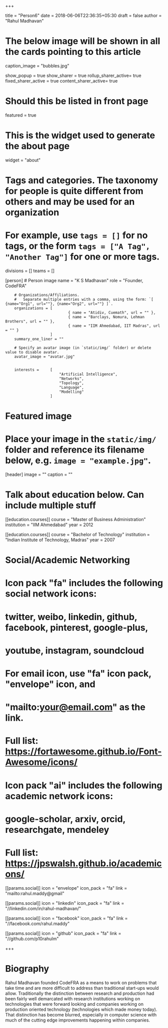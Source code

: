 +++

title = "Person6"
date = 2018-06-06T22:36:35+05:30
draft = false
author = "Rahul Madhavan"

# The below image will be shown in all the cards pointing to this article
caption_image = "bubbles.jpg"

show_popup = true
show_sharer = true
rollup_sharer_active= true
fixed_sharer_active = true
content_sharer_active= true

# Should this be listed in front page
featured = true

# This is the widget used to generate the about page
widget = "about"

# Tags and categories. The taxonomy for people is quite different from others and may be used for an organization
# For example, use `tags = []` for no tags, or the form `tags = ["A Tag", "Another Tag"]` for one or more tags.
divisions = []
teams = []


[person]
        # Person image
        name = "K S Madhavan"
        role = "Founder, CodeFRA"

        # Organizations/Affiliations.
        #   Separate multiple entries with a comma, using the form: `[ {name="Org1", url=""}, {name="Org2", url=""} ]`.
        organizations = [
                                { name = "Atidiv, Cuemath", url = "" },
                                { name = "Barclays, Nomura, Lehman Brothers", url = "" },
                                { name = "IIM Ahmedabad, IIT Madras", url = "" }
                        ]
        summary_one_liner = ""

        # Specify an avatar image (in `static/img/` folder) or delete value to disable avatar.
        avatar_image = "avatar.jpg"


        interests =     [
                            "Artificial Intelligence",
                            "Networks",
                            "Topology",
                            "Language",
                            "Modelling"
                        ]


# Featured image
# Place your image in the `static/img/` folder and reference its filename below, e.g. `image = "example.jpg"`.
[header]
        image = ""
        caption = ""

# Talk about education below. Can include multiple stuff
[[education.courses]]
          course = "Master of Business Administration"
          institution = "IIM Ahmedabad"
          year = 2012

[[education.courses]]
          course = "Bachelor of Technology"
          institution = "Indian Institute of Technology, Madras"
          year = 2007


# Social/Academic Networking
#
# Icon pack "fa" includes the following social network icons:
#
#   twitter, weibo, linkedin, github, facebook, pinterest, google-plus,
#   youtube, instagram, soundcloud
#
#   For email icon, use "fa" icon pack, "envelope" icon, and
#   "mailto:your@email.com" as the link.
#
#   Full list: https://fortawesome.github.io/Font-Awesome/icons/
#
# Icon pack "ai" includes the following academic network icons:
#
#   google-scholar, arxiv, orcid, researchgate, mendeley
#
#   Full list: https://jpswalsh.github.io/academicons/

[[params.social]]
        icon = "envelope"
        icon_pack = "fa"
        link = "mailto:rahul.maddy@gmail"

[[params.social]]
        icon = "linkedin"
        icon_pack = "fa"
        link = "//linkedin.com/in/rahul-madhavan/"

[[params.social]]
        icon = "facebook"
        icon_pack = "fa"
        link = "//facebook.com/rahul.maddy"

[[params.social]]
        icon = "github"
        icon_pack = "fa"
        link = "//github.com/p10rahulm"

+++
# Biography

Rahul Madhavan founded CodeFRA as a means to work on problems that take time and are more difficult to address than traditional start-ups would allow. Traditionally the distinction between research and production had been fairly well demarcated with research institutions working on technologies that were forward looking and companies working on production oriented technology (technologies which made money today). That distinction has become blurred, especially in computer science with much of the cutting edge improvements happening within companies.
